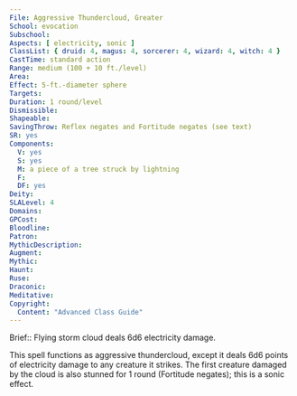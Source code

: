 ```yaml
---
File: Aggressive Thundercloud, Greater
School: evocation
Subschool: 
Aspects: [ electricity, sonic ]
ClassList: { druid: 4, magus: 4, sorcerer: 4, wizard: 4, witch: 4 }
CastTime: standard action
Range: medium (100 + 10 ft./level)
Area: 
Effect: 5-ft.-diameter sphere
Targets: 
Duration: 1 round/level
Dismissible: 
Shapeable: 
SavingThrow: Reflex negates and Fortitude negates (see text)
SR: yes
Components:
  V: yes
  S: yes
  M: a piece of a tree struck by lightning
  F: 
  DF: yes
Deity: 
SLALevel: 4
Domains: 
GPCost: 
Bloodline: 
Patron: 
MythicDescription: 
Augment: 
Mythic: 
Haunt: 
Ruse: 
Draconic: 
Meditative: 
Copyright:
  Content: "Advanced Class Guide"
---
```

Brief:: Flying storm cloud deals 6d6 electricity damage.

This spell functions as aggressive thundercloud, except it deals 6d6 points of electricity damage to any creature it strikes. The first creature damaged by the cloud is also stunned for 1 round (Fortitude negates); this is a sonic effect.
